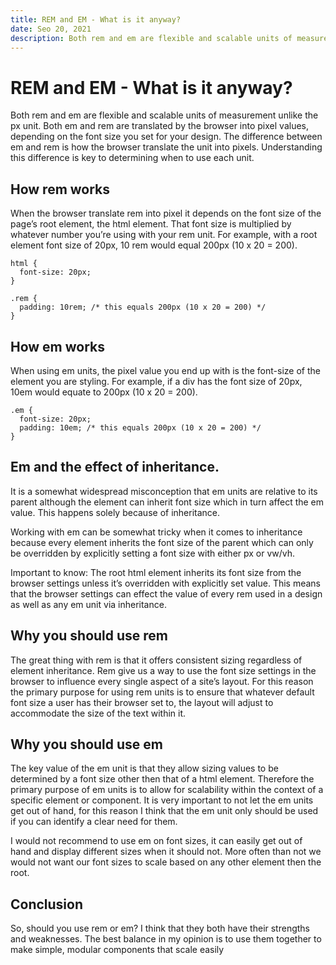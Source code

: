 ```yaml
---
title: REM and EM - What is it anyway?
date: Seo 20, 2021
description: Both rem and em are flexible and scalable units of measurement unlike the px unit. Both em and rem are translated by the browser into pixel values, depending on the font size you set for your design. The difference between...
---
```


# REM and EM - What is it anyway?

Both rem and em are flexible and scalable units of measurement unlike the px unit. Both em and rem are translated by the browser into pixel values, depending on the font size you set for your design. The difference between em and rem is how the browser translate the unit into pixels. Understanding this difference is key to determining when to use each unit.

## How rem works

When the browser translate rem into pixel it depends on the font size of the page’s root element, the html element. That font size is multiplied by whatever number you’re using with your rem unit.
For example, with a root element font size of 20px, 10 rem would equal 200px (10 x 20 = 200).

```
html {
  font-size: 20px;
}

.rem {
  padding: 10rem; /* this equals 200px (10 x 20 = 200) */
}
```

## How em works

When using em units, the pixel value you end up with is the font-size of the element you are styling. For example, if a div has the font size of 20px, 10em would equate to 200px (10 x 20 = 200).

```
.em {
  font-size: 20px;
  padding: 10em; /* this equals 200px (10 x 20 = 200) */
}
```

## Em and the effect of inheritance.

It is a somewhat widespread misconception that em units are relative to its parent although the element can inherit font size which in turn affect the em value. This happens solely because of inheritance.

Working with em can be somewhat tricky when it comes to inheritance because every element inherits the font size of the parent which can only be overridden by explicitly setting a font size with either px or vw/vh.

Important to know:
The root html element inherits its font size from the browser settings unless it’s overridden with explicitly set value. This means that the browser settings can effect the value of every rem used in a design as well as any em unit via inheritance.

## Why you should use rem

The great thing with rem is that it offers consistent sizing regardless of element inheritance. Rem give us a way to use the font size settings in the browser to influence every single aspect of a site’s layout. For this reason the primary purpose for using rem units is to ensure that whatever default font size a user has their browser set to, the layout will adjust to accommodate the size of the text within it.

## Why you should use em

The key value of the em unit is that they allow sizing values to be determined by a font size other then that of a html element. Therefore the primary purpose of em units is to allow for scalability within the context of a specific element or component. It is very important to not let the em units get out of hand, for this reason I think that the em unit only should be used if you can identify a clear need for them.

I would not recommend to use em on font sizes, it can easily get out of hand and display different sizes when it should not. More often than not we would not want our font sizes to scale based on any other element then the root.

## Conclusion

So, should you use rem or em? I think that they both have their strengths and weaknesses. The best balance in my opinion is to use them together to make simple, modular components that scale easily
